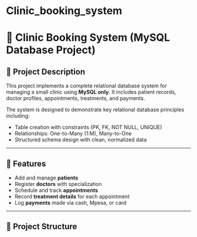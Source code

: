 # Clinic_booking_system
# 🏥 Clinic Booking System (MySQL Database Project)

## 📌 Project Description
This project implements a complete relational database system for managing a small clinic using **MySQL only**. It includes patient records, doctor profiles, appointments, treatments, and payments.

The system is designed to demonstrate key relational database principles including:
- Table creation with constraints (PK, FK, NOT NULL, UNIQUE)
- Relationships: One-to-Many (1:M), Many-to-One
- Structured schema design with clean, normalized data

---

## 🧠 Features
- Add and manage **patients**
- Register **doctors** with specialization
- Schedule and track **appointments**
- Record **treatment details** for each appointment
- Log **payments** made via cash, Mpesa, or card

---

## 📁 Project Structure

